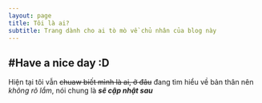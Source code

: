 ```yaml
---
layout: page
title: Tôi là ai?
subtitle: Trang dành cho ai tò mò về chủ nhân của blog này
---
```

#Have a nice day :D
---

Hiện tại tôi vẫn ~~chuaw biết mình là ai, ở đâu~~ đang tìm hiểu về bản thân nên *không rõ lắm*, nói chung là ***sẽ cập nhật sau***
